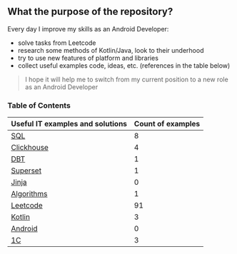 ## What the purpose of the repository?

Every day I improve my skills as an Android Developer:
- solve tasks from Leetcode
- research some methods of Kotlin/Java, look to their underhood
- try to use new features of platform and libraries
- collect useful examples code, ideas, etc. (references in the table below)

> I hope it will help me to switch from my current position to a new role as an Android Developer

### Table of Contents
| Useful IT examples and solutions              | Count of examples  |
| --------------------------------------------- | ------------------ |
| [SQL](documents/sql.md)                       | 8                  |
| [Clickhouse](documents/clickhouse.md)         | 4                  |
| [DBT](documents/dbt.md)                       | 1                  |
| [Superset](documents/superset.md)             | 1                  |
| [Jinja](documents/jinja.md)                   | 0                  |
| [Algorithms](documents/algorithm.md)          | 1                  |
| [Leetcode](documents/leetcode.md)             | 91                 |
| [Kotlin](documents/kotlin.md)                 | 3                  |
| [Android](documents/android.md)               | 0                  |
| [1C](documents/oneS.md)                       | 3                  |